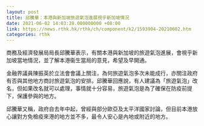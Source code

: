 ```yaml
---
layout: post
title: 邱騰華：本港與新加坡旅遊氣泡進展視乎新加坡情況
date: 2021-06-02 14:03:28.000000000 +08:00
link: https://news.rthk.hk/rthk/ch/component/k2/1593904-20210602.htm
categories: rthk
---
```


商務及經濟發展局局長邱騰華表示，有關本港與新加坡的旅遊氣泡進展，會視乎新加坡當地情況，並了解本港衞生當局的意見，希望及早開通。

金融界議員陳振英於立法會會議上關注，為何旅遊氣泡多次未能成行，亦關注政府有否與其他地方商討旅遊氣泡的安排。邱騰華回應說，有人建議為「旅遊氣泡」改名，但如果改名就可以處理，事情就十分容易，旅遊氣泡是為了確保在防疫前提下，保護參與的地方。

邱騰華又稱，政府自去年中起，曾經與部分歐亞及太平洋國家討論，但目前本港放心讓對方免檢疫來港的地方並不多，最令人安心是內地或附近的地方。
